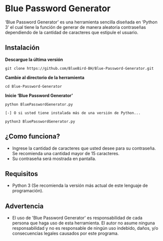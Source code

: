 # Blue Password Generator
‘Blue Password Generator’ es una herramienta sencilla diseñada en ‘Python 3’ el cual tiene la función de generar de manera aleatoria contraseñas dependiendo de la cantidad de caracteres que estipule el usuario. 

## Instalación
**Descargue la última versión**
```
git clone https://github.com/BlueBird-BH/Blue-Password-Generator.git
```
**Cambie al directorio de la herramienta**
```
cd Blue-Password-Generator
```
**Inicie ‘Blue Password Generator’**
```
python BluePasswordGenerator.py

[-] O si usted tiene instalada más de una versión de Python...

python3 BluePasswordGenerator.py
```

## ¿Como funciona?
* Ingrese la cantidad de caracteres que usted desee para su contraseña. Se recomienda una cantidad mayor de 15 caracteres.
* Su contraseña será mostrada en pantalla.

## Requisitos
* Python 3 (Se recomienda la versión más actual de este lenguaje de programación).

## Advertencia
* El uso de 'Blue Password Generator' es responsabilidad de cada persona que haga uso de esta herramienta. El autor no asume ninguna responsabilidad y no es responsable de ningún uso indebido, daños, y/o consecuencias legales causados por este programa.
